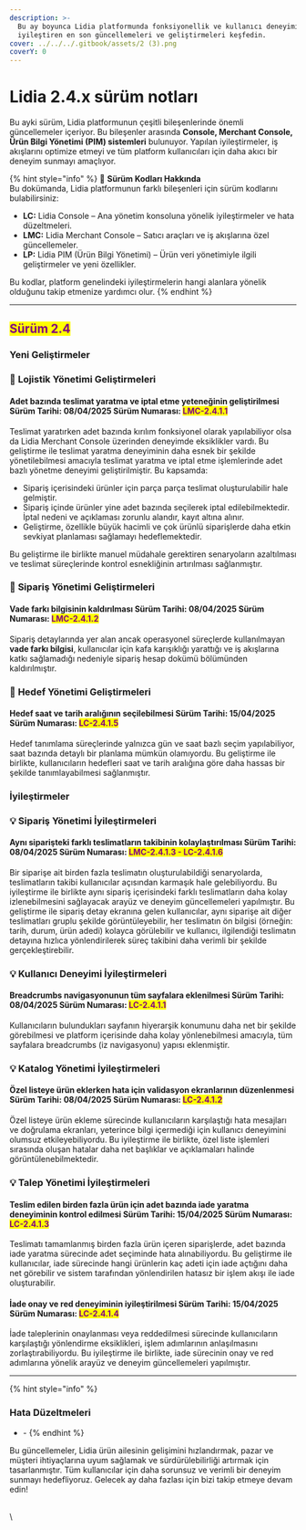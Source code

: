 ```yaml
---
description: >-
  Bu ay boyunca Lidia platformunda fonksiyonellik ve kullanıcı deneyimini
  iyileştiren en son güncellemeleri ve geliştirmeleri keşfedin.
cover: ../../../.gitbook/assets/2 (3).png
coverY: 0
---
```


# Lidia 2.4.x sürüm notları

Bu ayki sürüm, Lidia platformunun çeşitli bileşenlerinde önemli güncellemeler içeriyor. Bu bileşenler arasında **Console, Merchant Console, Ürün Bilgi Yönetimi (PIM) sistemleri** bulunuyor. Yapılan iyileştirmeler, iş akışlarını optimize etmeyi ve tüm platform kullanıcıları için daha akıcı bir deneyim sunmayı amaçlıyor.

{% hint style="info" %}
🔎 **Sürüm Kodları Hakkında**\
Bu dokümanda, Lidia platformunun farklı bileşenleri için sürüm kodlarını bulabilirsiniz:

* **LC:** Lidia Console – Ana yönetim konsoluna yönelik iyileştirmeler ve hata düzeltmeleri.
* **LMC:** Lidia Merchant Console – Satıcı araçları ve iş akışlarına özel güncellemeler.
* **LP:** Lidia PIM (Ürün Bilgi Yönetimi) – Ürün veri yönetimiyle ilgili geliştirmeler ve yeni özellikler.

Bu kodlar, platform genelindeki iyileştirmelerin hangi alanlara yönelik olduğunu takip etmenize yardımcı olur.
{% endhint %}

***

## <mark style="color:purple;">**Sürüm 2.4**</mark>

### Yeni Geliştirmeler

### 🎯 **Lojistik Yönetimi Geliştirmeleri**

#### **Adet bazında teslimat yaratma ve iptal etme yeteneğinin geliştirilmesi** Sürüm Tarihi: 08/04/2025 Sürüm Numarası: <mark style="color:purple;">LMC-2.4.1.1</mark>

Teslimat yaratırken adet bazında kırılım fonksiyonel olarak yapılabiliyor olsa da Lidia Merchant Console üzerinden deneyimde  eksiklikler vardı. Bu geliştirme ile teslimat yaratma deneyiminin daha esnek bir şekilde yönetilebilmesi amacıyla teslimat yaratma ve iptal etme işlemlerinde adet bazlı yönetme deneyimi geliştirilmiştir. Bu kapsamda:

* Sipariş içerisindeki ürünler için parça parça teslimat oluşturulabilir hale gelmiştir.
* Sipariş içinde ürünler yine adet bazında seçilerek iptal edilebilmektedir. İptal nedeni ve açıklaması zorunlu alandır, kayıt altına alınır.
* Geliştirme, özellikle büyük hacimli ve çok ürünlü siparişlerde daha etkin sevkiyat planlaması sağlamayı hedeflemektedir.

Bu geliştirme ile birlikte manuel müdahale gerektiren senaryoların azaltılması ve teslimat süreçlerinde kontrol esnekliğinin artırılması sağlanmıştır.



### 🎯 **Sipariş Yönetimi Geliştirmeleri**

#### **Vade farkı bilgisinin kaldırılması** Sürüm Tarihi: 08/04/2025 Sürüm Numarası: <mark style="color:purple;">LMC-2.4.1.2</mark>

Sipariş detaylarında yer alan ancak operasyonel süreçlerde kullanılmayan **vade farkı bilgisi**, kullanıcılar için kafa karışıklığı yarattığı ve iş akışlarına katkı sağlamadığı nedeniyle sipariş hesap dokümü bölümünden kaldırılmıştır.





### 🎯 **Hedef Yönetimi Geliştirmeleri**

#### **Hedef saat ve tarih aralığının seçilebilmesi** Sürüm Tarihi: 15/04/2025 Sürüm Numarası: <mark style="color:purple;">LC-2.4.1.5</mark>

Hedef tanımlama süreçlerinde yalnızca gün ve saat bazlı seçim yapılabiliyor, saat bazında detaylı bir planlama mümkün olamıyordu. Bu geliştirme ile birlikte, kullanıcıların hedefleri saat ve tarih aralığına göre daha hassas bir şekilde tanımlayabilmesi sağlanmıştır.&#x20;





### İyileştirmeler

### 💡 **Sipariş Yönetimi İyileştirmeleri**

#### Aynı siparişteki farklı teslimatların takibinin kolaylaştırılması Sürüm Tarihi: 08/04/2025 Sürüm Numarası: <mark style="color:purple;">LMC-2.4.1.3 - LC-2.4.1.6</mark>

Bir siparişe ait birden fazla teslimatın oluşturulabildiği senaryolarda, teslimatların takibi kullanıcılar açısından karmaşık hale gelebiliyordu. Bu iyileştirme ile birlikte aynı sipariş içerisindeki farklı teslimatların daha kolay izlenebilmesini sağlayacak arayüz ve deneyim güncellemeleri yapılmıştır. Bu geliştirme ile sipariş detay ekranına gelen kullanıcılar, aynı siparişe ait diğer teslimatları gruplu şekilde görüntüleyebilir,  her teslimatın ön bilgisi (örneğin: tarih, durum, ürün adedi) kolayca görülebilir ve kullanıcı, ilgilendiği teslimatın detayına hızlıca yönlendirilerek süreç takibini daha verimli bir şekilde gerçekleştirebilir.





### 💡 **Kullanıcı Deneyimi İyileştirmeleri**

#### Breadcrumbs navigasyonunun tüm sayfalara eklenilmesi Sürüm Tarihi: 08/04/2025 Sürüm Numarası: <mark style="color:purple;">LC-2.4.1.1</mark>

Kullanıcıların bulundukları sayfanın hiyerarşik konumunu daha net bir şekilde görebilmesi ve platform içerisinde daha kolay yönlenebilmesi amacıyla, tüm sayfalara breadcrumbs (iz navigasyonu) yapısı eklenmiştir.



### 💡 **Katalog Yönetimi İyileştirmeleri**

#### Özel listeye ürün eklerken hata için validasyon ekranlarının düzenlenmesi Sürüm Tarihi: 08/04/2025 Sürüm Numarası: <mark style="color:purple;">LC-2.4.1.2</mark>

Özel listeye ürün ekleme sürecinde kullanıcıların karşılaştığı hata mesajları ve doğrulama ekranları, yeterince bilgi içermediği  için kullanıcı deneyimini olumsuz etkileyebiliyordu. Bu iyileştirme ile birlikte, özel liste işlemleri sırasında oluşan hatalar daha net başlıklar ve açıklamaları halinde görüntülenebilmektedir.&#x20;



### 💡 **Talep Yönetimi İyileştirmeleri**

#### Teslim edilen birden fazla ürün için adet bazında iade yaratma deneyiminin kontrol edilmesi Sürüm Tarihi: 15/04/2025 Sürüm Numarası: <mark style="color:purple;">LC-2.4.1.3</mark>

Teslimatı tamamlanmış birden fazla ürün içeren siparişlerde, adet bazında iade yaratma sürecinde adet seçiminde hata alınabiliyordu.  Bu geliştirme ile kullanıcılar, iade sürecinde hangi ürünlerin kaç adeti için iade açtığını daha net görebilir ve sistem tarafından yönlendirilen hatasız bir işlem akışı ile iade oluşturabilir.&#x20;



#### İade onay ve red deneyiminin iyileştirilmesi Sürüm Tarihi: 15/04/2025 Sürüm Numarası: <mark style="color:purple;">LC-2.4.1.4</mark>

İade taleplerinin onaylanması veya reddedilmesi sürecinde kullanıcıların karşılaştığı yönlendirme eksiklikleri, işlem adımlarının anlaşılmasını zorlaştırabiliyordu. Bu iyileştirme ile birlikte, iade sürecinin onay ve red adımlarına yönelik arayüz ve deneyim güncellemeleri yapılmıştır.





***

{% hint style="info" %}
### **Hata Düzeltmeleri**

* \-
{% endhint %}





Bu güncellemeler, Lidia ürün ailesinin gelişimini hızlandırmak, pazar ve müşteri ihtiyaçlarına uyum sağlamak ve sürdürülebilirliği artırmak için tasarlanmıştır. Tüm kullanıcılar için daha sorunsuz ve verimli bir deneyim sunmayı hedefliyoruz. Gelecek ay daha fazlası için bizi takip etmeye devam edin!



\
\
